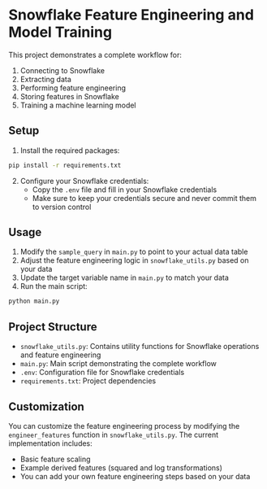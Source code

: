 # Snowflake Feature Engineering and Model Training

This project demonstrates a complete workflow for:

1. Connecting to Snowflake
2. Extracting data
3. Performing feature engineering
4. Storing features in Snowflake
5. Training a machine learning model

## Setup

1. Install the required packages:

```bash
pip install -r requirements.txt
```

2. Configure your Snowflake credentials:
   - Copy the `.env` file and fill in your Snowflake credentials
   - Make sure to keep your credentials secure and never commit them to version control

## Usage

1. Modify the `sample_query` in `main.py` to point to your actual data table
2. Adjust the feature engineering logic in `snowflake_utils.py` based on your data
3. Update the target variable name in `main.py` to match your data
4. Run the main script:

```bash
python main.py
```

## Project Structure

- `snowflake_utils.py`: Contains utility functions for Snowflake operations and feature engineering
- `main.py`: Main script demonstrating the complete workflow
- `.env`: Configuration file for Snowflake credentials
- `requirements.txt`: Project dependencies

## Customization

You can customize the feature engineering process by modifying the `engineer_features` function in `snowflake_utils.py`. The current implementation includes:

- Basic feature scaling
- Example derived features (squared and log transformations)
- You can add your own feature engineering steps based on your data
